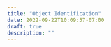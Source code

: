 ```yaml
---
title: "Object Identification"
date: 2022-09-22T10:09:57-07:00
draft: true
description: ""
---
```


